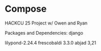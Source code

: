# Compose
HACKCU 25 Project w/ Owen and Ryan

Packages and Dependencies:
django

lilypond-2.24.4
frescobaldi 3.3.0
abjad 3,21
